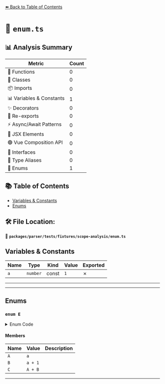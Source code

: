 [⬅️ Back to Table of Contents](../../../../../index.md)

# 📄 `enum.ts`

## 📊 Analysis Summary

| Metric | Count |
|--------|-------|
| 🔧 Functions | 0 |
| 🧱 Classes | 0 |
| 📦 Imports | 0 |
| 📊 Variables & Constants | 1 |
| ✨ Decorators | 0 |
| 🔄 Re-exports | 0 |
| ⚡ Async/Await Patterns | 0 |
| 💠 JSX Elements | 0 |
| 🟢 Vue Composition API | 0 |
| 📐 Interfaces | 0 |
| 📑 Type Aliases | 0 |
| 🎯 Enums | 1 |

## 📚 Table of Contents

- [Variables & Constants](#variables-constants)
- [Enums](#enums)

## 🛠️ File Location:
📂 **`packages/parser/tests/fixtures/scope-analysis/enum.ts`**

## Variables & Constants

| Name | Type | Kind | Value | Exported |
|------|------|------|-------|----------|
| `a` | `number` | const | `1` | ✗ |


---


---

## Enums

### `enum E`

<details><summary>Enum Code</summary>

```ts
enum E {
  A = a,
  B = a + 1,
  C = A + B,
}
```
</details>

#### Members

| Name | Value | Description |
|------|-------|-------------|
| `A` | `a` |  |
| `B` | `a + 1` |  |
| `C` | `A + B` |  |


---
